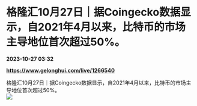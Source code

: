 # 格隆汇10月27日｜据Coingecko数据显示，自2021年4月以来，比特币的市场主导地位首次超过50%。

**2023-10-27 03:32**

**https://www.gelonghui.com/live/1266540**

格隆汇10月27日｜据Coingecko数据显示，自2021年4月以来，比特币的市场主导地位首次超过50%。  
![](https://img5.gelonghui.com/live/9b53c-247aa1ea-9909-4fdb-9b37-2a989a8d4c51.jpg)
